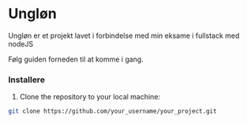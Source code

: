 # Ungløn

Ungløn er et projekt lavet i forbindelse med min eksame i fullstack med nodeJS

Følg guiden forneden til at komme i gang.

### Installere

1. Clone the repository to your local machine:

```bash
git clone https://github.com/your_username/your_project.git
```